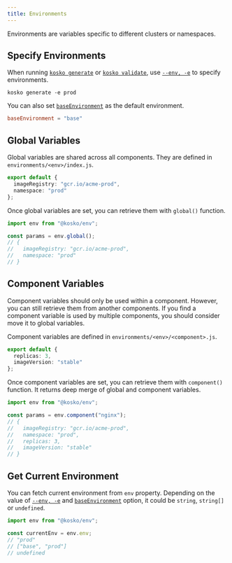 ```yaml
---
title: Environments
---
```


Environments are variables specific to different clusters or namespaces.

## Specify Environments

When running [`kosko generate`](cli/generate.md) or [`kosko validate`](cli/validate.md), use [`--env, -e`](cli/generate.md#--env--e) to specify environments.

```shell
kosko generate -e prod
```

You can also set [`baseEnvironment`](configuration.md#baseenvironment) as the default environment.

```toml title="kosko.toml"
baseEnvironment = "base"
```

## Global Variables

Global variables are shared across all components. They are defined in `environments/<env>/index.js`.

```ts ts2js title="environments/prod/index.js"
export default {
  imageRegistry: "gcr.io/acme-prod",
  namespace: "prod"
};
```

Once global variables are set, you can retrieve them with `global()` function.

```ts ts2js
import env from "@kosko/env";

const params = env.global();
// {
//   imageRegistry: "gcr.io/acme-prod",
//   namespace: "prod"
// }
```

## Component Variables

Component variables should only be used within a component. However, you can still retrieve them from another components. If you find a component variable is used by multiple components, you should consider move it to global variables.

Component variables are defined in `environments/<env>/<component>.js`.

```ts ts2js title="environments/prod/nginx.js"
export default {
  replicas: 3,
  imageVersion: "stable"
};
```

Once component variables are set, you can retrieve them with `component()` function. It returns deep merge of global and component variables.

```ts ts2js
import env from "@kosko/env";

const params = env.component("nginx");
// {
//   imageRegistry: "gcr.io/acme-prod",
//   namespace: "prod",
//   replicas: 3,
//   imageVersion: "stable"
// }
```

## Get Current Environment

You can fetch current environment from `env` property. Depending on the value of [`--env, -e`](cli/generate.md#--env--e) and [`baseEnvironment`](configuration.md#baseenvironment) option, it could be `string`, `string[]` or `undefined`.

```ts ts2js
import env from "@kosko/env";

const currentEnv = env.env;
// "prod"
// ["base", "prod"]
// undefined
```
